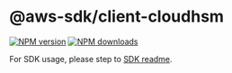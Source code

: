 # @aws-sdk/client-cloudhsm

[![NPM version](https://img.shields.io/npm/v/@aws-sdk/client-cloudhsm/rc.svg)](https://www.npmjs.com/package/@aws-sdk/client-cloudhsm)
[![NPM downloads](https://img.shields.io/npm/dm/@aws-sdk/client-cloudhsm.svg)](https://www.npmjs.com/package/@aws-sdk/client-cloudhsm)

For SDK usage, please step to [SDK readme](https://github.com/aws/aws-sdk-js-v3).
